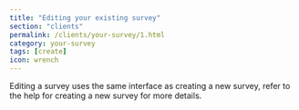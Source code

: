 ```yaml
---
title: "Editing your existing survey"
section: "clients"
permalink: /clients/your-survey/1.html
category: your-survey
tags: [create]
icon: wrench
---
```


Editing a survey uses the same interface as creating a new survey, refer to the help for creating a new survey for more details.
